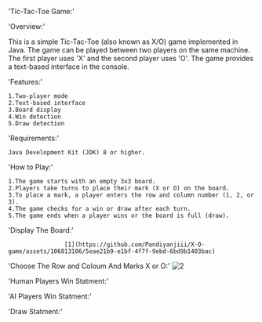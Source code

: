 'Tic-Tac-Toe Game:'

'Overview:'

This is a simple Tic-Tac-Toe (also known as X/O) game implemented in Java. The game can be played between two players on the same machine. The first player uses 'X' and the second player uses 'O'. The game provides a text-based interface in the console.

'Features:'

    1.Two-player mode 
    2.Text-based interface
    3.Board display
    4.Win detection
    5.Draw detection

'Requirements:'

    Java Development Kit (JDK) 8 or higher.

'How to Play:'

    1.The game starts with an empty 3x3 board.
    2.Players take turns to place their mark (X or O) on the board.
    3.To place a mark, a player enters the row and column number (1, 2, or 3).
    4.The game checks for a win or draw after each turn.
    5.The game ends when a player wins or the board is full (draw).
  
     
'Display The Board:' 
                    
                    [1](https://github.com/Pandiyanjiii/X-O-game/assets/106813106/5eae21b9-e1bf-4f7f-9ebd-6bd9b1403bac)


     

'Choose The  Row and Coloum And Marks X or O:'
     ![2](https://github.com/Pandiyanjiii/X-O-game/assets/106813106/e1dc4698-3d2e-427f-ac1d-16af87969770)
    
'Human Players Win Statment:'

    

'AI Players Win Statment:'

    

'Draw Statment:'


